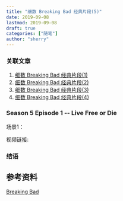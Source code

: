 ```yaml
---
title: "细数 Breaking Bad 经典片段(5)" 
date: 2019-09-08
lastmod: 2019-09-08
draft: true
categories: ["随笔"]
author: "sherry"
---
```

### 关联文章

1. [细数 Breaking Bad 经典片段(1)](https://wanmei.ml/snow/post/the-classic-scene-of-breaking-bad-1/)
2. [细数 Breaking Bad 经典片段(2)](https://wanmei.ml/snow/post/the-classic-scene-of-breaking-bad-2)
3. [细数 Breaking Bad 经典片段(3)](https://wanmei.ml/snow/post/the-classic-scene-of-breaking-bad-3)
4. [细数 Breaking Bad 经典片段(4)](https://wanmei.ml/snow/post/the-classic-scene-of-breaking-bad-4)

<!--more-->

### Season 5 Episode 1 -- Live Free or Die

场景1：

视频链接: 


### 结语



## 参考资料

[Breaking Bad](https://en.wikipedia.org/wiki/Breaking_Bad)
